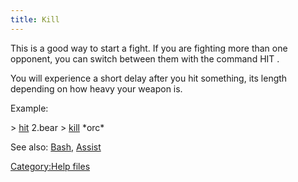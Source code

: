 ```yaml
---
title: Kill
---
```


This is a good way to start a fight. If you are fighting more than one
opponent, you can switch between them with the command HIT <victim>.

You will experience a short delay after you hit something, its length
depending on how heavy your weapon is.

Example:

\> [hit](hit "wikilink") 2.bear \> [kill](kill "wikilink") \*orc\*

See also: [Bash](Bash "wikilink"), [Assist](Assist "wikilink")

[Category:Help files](Category:Help_files "wikilink")